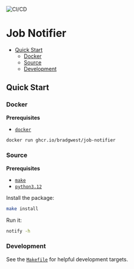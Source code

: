 ![CI/CD](https://github.com/bradgwest/job-notifier/actions/workflows/cicd.yaml/badge.svg?event=push)
# Job Notifier

- [Quick Start](#quick-start)
  - [Docker](#docker)
  - [Source](#source)
  - [Development](#development)

## Quick Start

### Docker

**Prerequisites**
* [`docker`](https://docs.docker.com/get-docker/)

```sh
docker run ghcr.io/bradgwest/job-notifier
```

### Source

**Prerequisites**
* [`make`](https://www.gnu.org/software/make/)
* [`python3.12`](https://www.python.org/downloads/)

Install the package:

```sh
make install
```

Run it:

```sh
notify -h
```

### Development

See the [`Makefile`](./Makefile) for helpful development targets.
